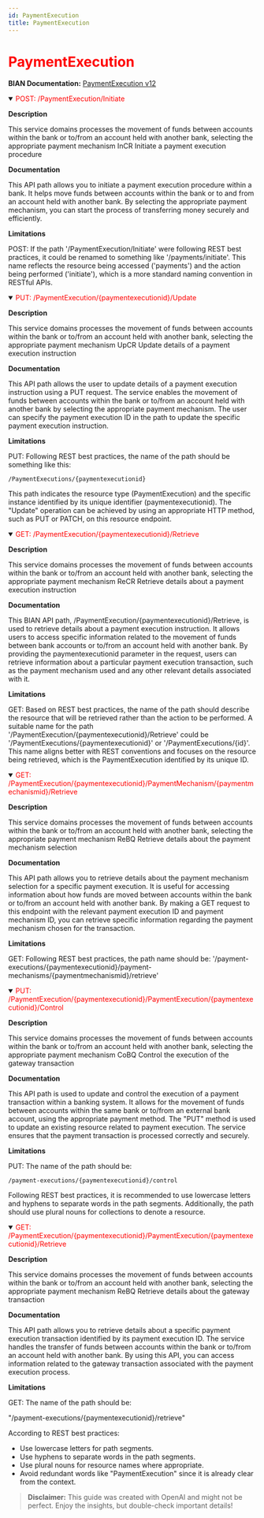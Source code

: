 ```yaml
---
id: PaymentExecution
title: PaymentExecution
---
```


<h1 style='color:red;'>PaymentExecution</h1>

**BIAN Documentation:** [PaymentExecution v12](https://app.swaggerhub.com/apis/BIAN-3/PaymentExecution/12.0.0)

<details open>
  <summary><span style='color:red;'>POST: /PaymentExecution/Initiate</span></summary>

  **Description**

  This service domains processes the movement of funds between accounts within the bank or to/from an account held with another bank, selecting the appropriate payment mechanism InCR Initiate a payment execution procedure

  **Documentation**

  This API path allows you to initiate a payment execution procedure within a bank. It helps move funds between accounts within the bank or to and from an account held with another bank. By selecting the appropriate payment mechanism, you can start the process of transferring money securely and efficiently.

  **Limitations**

  POST: If the path '/PaymentExecution/Initiate' were following REST best practices, it could be renamed to something like '/payments/initiate'. This name reflects the resource being accessed ('payments') and the action being performed ('initiate'), which is a more standard naming convention in RESTful APIs.

</details>

<details open>
  <summary><span style='color:red;'>PUT: /PaymentExecution/{paymentexecutionid}/Update</span></summary>

  **Description**

  This service domains processes the movement of funds between accounts within the bank or to/from an account held with another bank, selecting the appropriate payment mechanism UpCR Update details of a payment execution instruction

  **Documentation**

  This API path allows the user to update details of a payment execution instruction using a PUT request. The service enables the movement of funds between accounts within the bank or to/from an account held with another bank by selecting the appropriate payment mechanism. The user can specify the payment execution ID in the path to update the specific payment execution instruction.

  **Limitations**

  PUT: Following REST best practices, the name of the path should be something like this:

```
/PaymentExecutions/{paymentexecutionid}
```

This path indicates the resource type (PaymentExecution) and the specific instance identified by its unique identifier (paymentexecutionid). The "Update" operation can be achieved by using an appropriate HTTP method, such as PUT or PATCH, on this resource endpoint.

</details>

<details open>
  <summary><span style='color:red;'>GET: /PaymentExecution/{paymentexecutionid}/Retrieve</span></summary>

  **Description**

  This service domains processes the movement of funds between accounts within the bank or to/from an account held with another bank, selecting the appropriate payment mechanism ReCR Retrieve details about a payment execution instruction

  **Documentation**

  This BIAN API path, /PaymentExecution/{paymentexecutionid}/Retrieve, is used to retrieve details about a payment execution instruction. It allows users to access specific information related to the movement of funds between bank accounts or to/from an account held with another bank. By providing the paymentexecutionid parameter in the request, users can retrieve information about a particular payment execution transaction, such as the payment mechanism used and any other relevant details associated with it.

  **Limitations**

  GET: Based on REST best practices, the name of the path should describe the resource that will be retrieved rather than the action to be performed. A suitable name for the path '/PaymentExecution/{paymentexecutionid}/Retrieve' could be '/PaymentExecutions/{paymentexecutionid}' or '/PaymentExecutions/{id}'. This name aligns better with REST conventions and focuses on the resource being retrieved, which is the PaymentExecution identified by its unique ID.

</details>

<details open>
  <summary><span style='color:red;'>GET: /PaymentExecution/{paymentexecutionid}/PaymentMechanism/{paymentmechanismid}/Retrieve</span></summary>

  **Description**

  This service domains processes the movement of funds between accounts within the bank or to/from an account held with another bank, selecting the appropriate payment mechanism ReBQ Retrieve details about the payment mechanism selection

  **Documentation**

  This API path allows you to retrieve details about the payment mechanism selection for a specific payment execution. It is useful for accessing information about how funds are moved between accounts within the bank or to/from an account held with another bank. By making a GET request to this endpoint with the relevant payment execution ID and payment mechanism ID, you can retrieve specific information regarding the payment mechanism chosen for the transaction.

  **Limitations**

  GET: Following REST best practices, the path name should be:
'/payment-executions/{paymentexecutionid}/payment-mechanisms/{paymentmechanismid}/retrieve'

</details>

<details open>
  <summary><span style='color:red;'>PUT: /PaymentExecution/{paymentexecutionid}/PaymentExecution/{paymentexecutionid}/Control</span></summary>

  **Description**

  This service domains processes the movement of funds between accounts within the bank or to/from an account held with another bank, selecting the appropriate payment mechanism CoBQ Control the execution of the gateway transaction

  **Documentation**

  This API path is used to update and control the execution of a payment transaction within a banking system. It allows for the movement of funds between accounts within the same bank or to/from an external bank account, using the appropriate payment method. The "PUT" method is used to update an existing resource related to payment execution. The service ensures that the payment transaction is processed correctly and securely.

  **Limitations**

  PUT: The name of the path should be:

`/payment-executions/{paymentexecutionid}/control`

Following REST best practices, it is recommended to use lowercase letters and hyphens to separate words in the path segments. Additionally, the path should use plural nouns for collections to denote a resource.

</details>

<details open>
  <summary><span style='color:red;'>GET: /PaymentExecution/{paymentexecutionid}/PaymentExecution/{paymentexecutionid}/Retrieve</span></summary>

  **Description**

  This service domains processes the movement of funds between accounts within the bank or to/from an account held with another bank, selecting the appropriate payment mechanism ReBQ Retrieve details about the gateway transaction

  **Documentation**

  This API path allows you to retrieve details about a specific payment execution transaction identified by its payment execution ID. The service handles the transfer of funds between accounts within the bank or to/from an account held with another bank. By using this API, you can access information related to the gateway transaction associated with the payment execution process.

  **Limitations**

  GET: The name of the path should be:

"/payment-executions/{paymentexecutionid}/retrieve"

According to REST best practices:
- Use lowercase letters for path segments.
- Use hyphens to separate words in the path segments.
- Use plural nouns for resource names where appropriate.
- Avoid redundant words like "PaymentExecution" since it is already clear from the context.

</details>

> **Disclaimer:** This guide was created with OpenAI and might not be perfect. Enjoy the insights, but double-check important details!
